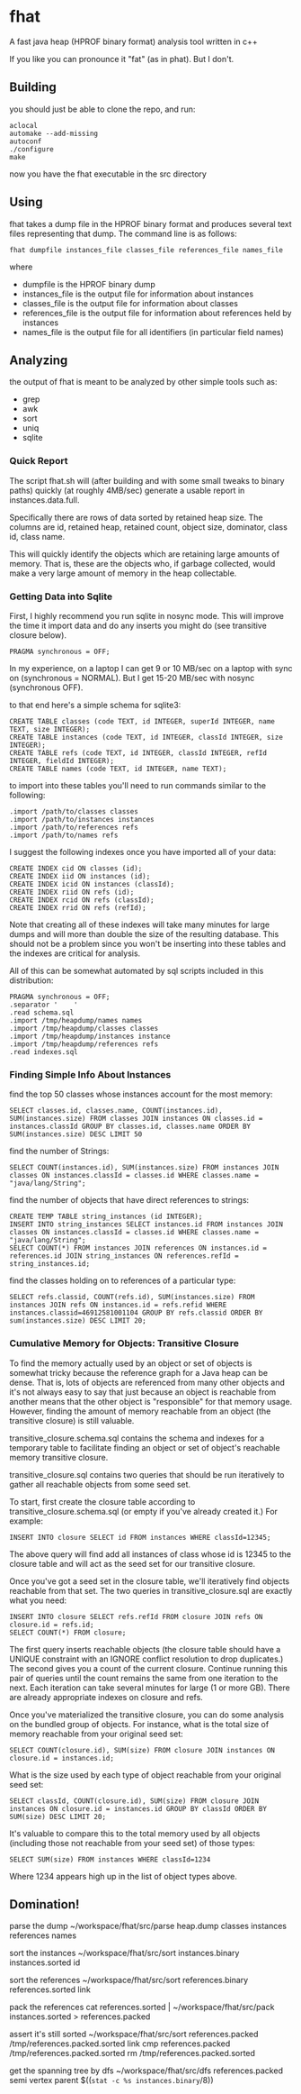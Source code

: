 # fhat

A fast java heap (HPROF binary format) analysis tool written in c++

If you like you can pronounce it "fat" (as in phat).  But I don't.

## Building

you should just be able to clone the repo, and run:

	aclocal
	automake --add-missing
	autoconf
	./configure
	make

now you have the fhat executable in the src directory

## Using

fhat takes a dump file in the HPROF binary format and produces several text files representing that dump.  The command line is as follows:

	fhat dumpfile instances_file classes_file references_file names_file

where 
* dumpfile is the HPROF binary dump
* instances_file is the output file for information about instances
* classes_file is the output file for information about classes
* references_file is the output file for information about references held by instances
* names_file is the output file for all identifiers (in particular field names)

## Analyzing

the output of fhat is meant to be analyzed by other simple tools such as:
* grep
* awk
* sort
* uniq
* sqlite

### Quick Report

The script fhat.sh will (after building and with some small tweaks to binary paths) quickly (at roughly 4MB/sec) generate a usable report in instances.data.full.  

Specifically there are rows of data sorted by retained heap size.  The columns are id, retained heap, retained count, object size, dominator, class id, class name.

This will quickly identify the objects which are retaining large amounts of memory.  That is, these are the objects who, if garbage collected, would make a very large amount of memory in the heap collectable.  

### Getting Data into Sqlite

First, I highly recommend you run sqlite in nosync mode.  This will improve the time it import data and do any inserts you might do (see transitive closure below).

	PRAGMA synchronous = OFF;

In my experience, on a laptop I can get 9 or 10 MB/sec on a laptop with sync on (synchronous = NORMAL).  But I get 15-20 MB/sec with nosync (synchronous OFF).

to that end here's a simple schema for sqlite3:

	CREATE TABLE classes (code TEXT, id INTEGER, superId INTEGER, name TEXT, size INTEGER);
	CREATE TABLE instances (code TEXT, id INTEGER, classId INTEGER, size INTEGER);
	CREATE TABLE refs (code TEXT, id INTEGER, classId INTEGER, refId INTEGER, fieldId INTEGER);
	CREATE TABLE names (code TEXT, id INTEGER, name TEXT);

to import into these tables you'll need to run commands similar to the following:

	.import /path/to/classes classes
	.import /path/to/instances instances
	.import /path/to/references refs
	.import /path/to/names refs

I suggest the following indexes once you have imported all of your data:

	CREATE INDEX cid ON classes (id);
	CREATE INDEX iid ON instances (id);
	CREATE INDEX icid ON instances (classId);
	CREATE INDEX riid ON refs (id);
	CREATE INDEX rcid ON refs (classId);
	CREATE INDEX rrid ON refs (refId);

Note that creating all of these indexes will take many minutes for large dumps and will more than double the size of the resulting database. This should not be a problem since you won't be inserting into these tables and the indexes are critical for analysis.

All of this can be somewhat automated by sql scripts included in this distribution:

	PRAGMA synchronous = OFF;
	.separator '	'
	.read schema.sql
	.import /tmp/heapdump/names names
	.import /tmp/heapdump/classes classes
	.import /tmp/heapdump/instances instance
	.import /tmp/heapdump/references refs
	.read indexes.sql

### Finding Simple Info About Instances

find the top 50 classes whose instances account for the most memory:

	SELECT classes.id, classes.name, COUNT(instances.id), SUM(instances.size) FROM classes JOIN instances ON classes.id = instances.classId GROUP BY classes.id, classes.name ORDER BY SUM(instances.size) DESC LIMIT 50

find the number of Strings:

	SELECT COUNT(instances.id), SUM(instances.size) FROM instances JOIN classes ON instances.classId = classes.id WHERE classes.name = "java/lang/String";

find the number of objects that have direct references to strings:

	CREATE TEMP TABLE string_instances (id INTEGER);
	INSERT INTO string_instances SELECT instances.id FROM instances JOIN classes ON instances.classId = classes.id WHERE classes.name = "java/lang/String";
	SELECT COUNT(*) FROM instances JOIN references ON instances.id = references.id JOIN string_instances ON references.refId = string_instances.id;

find the classes holding on to references of a particular type:

	SELECT refs.classid, COUNT(refs.id), SUM(instances.size) FROM instances JOIN refs ON instances.id = refs.refid WHERE instances.classid=46912581001104 GROUP BY refs.classid ORDER BY sum(instances.size) DESC LIMIT 20;

### Cumulative Memory for Objects: Transitive Closure

To find the memory actually used by an object or set of objects is somewhat tricky because the reference graph for a Java heap can be dense.  That is, lots of objects are referenced from many other objects and it's not always easy to say that just because an object is reachable from another means that the other object is "responsible" for that memory usage.  However, finding the amount of memory reachable from an object (the transitive closure) is still valuable.

transitive_closure.schema.sql contains the schema and indexes for a temporary table to facilitate finding an object or set of object's reachable memory transitive closure.

transitive_closure.sql contains two queries that should be run iteratively to gather all reachable objects from some seed set.

To start, first create the closure table according to transitive_closure.schema.sql (or empty if you've already created it.) For example:

	INSERT INTO closure SELECT id FROM instances WHERE classId=12345;

The above query will find add all instances of class whose id is 12345 to the closure table and will act as the seed set for our transitive closure.

Once you've got a seed set in the closure table, we'll iteratively find objects reachable from that set.  The two queries in transitive_closure.sql are exactly what you need:

	INSERT INTO closure SELECT refs.refId FROM closure JOIN refs ON closure.id = refs.id;
	SELECT COUNT(*) FROM closure;

The first query inserts reachable objects (the closure table should have a UNIQUE constraint with an IGNORE conflict resolution to drop duplicates.) The second gives you a count of the current closure.  Continue running this pair of queries until the count remains the same from one iteration to the next.  Each iteration can take several minutes for large (1 or more GB).  There are already appropriate indexes on closure and refs.

Once you've materialized the transitive closure, you can do some analysis on the bundled group of objects.  For instance, what is the total size of memory reachable from your original seed set:

	SELECT COUNT(closure.id), SUM(size) FROM closure JOIN instances ON closure.id = instances.id;

What is the size used by each type of object reachable from your original seed set:

	SELECT classId, COUNT(closure.id), SUM(size) FROM closure JOIN instances ON closure.id = instances.id GROUP BY classId ORDER BY SUM(size) DESC LIMIT 20;

It's valuable to compare this to the total memory used by all objects (including those not reachable from your seed set) of those types:

	SELECT SUM(size) FROM instances WHERE classId=1234

Where 1234 appears high up in the list of object types above.

## Domination!

parse the dump
	~/workspace/fhat/src/parse heap.dump classes instances references names

sort the instances
	~/workspace/fhat/src/sort instances.binary instances.sorted id

sort the references
	~/workspace/fhat/src/sort references.binary references.sorted link

pack the references
	cat references.sorted | ~/workspace/fhat/src/pack instances.sorted > references.packed

assert it's still sorted
	~/workspace/fhat/src/sort references.packed /tmp/references.packed.sorted link
	cmp references.packed /tmp/references.packed.sorted
	rm /tmp/references.packed.sorted

get the spanning tree by dfs
	~/workspace/fhat/src/dfs references.packed semi vertex parent $((`stat -c %s instances.binary`/8))
